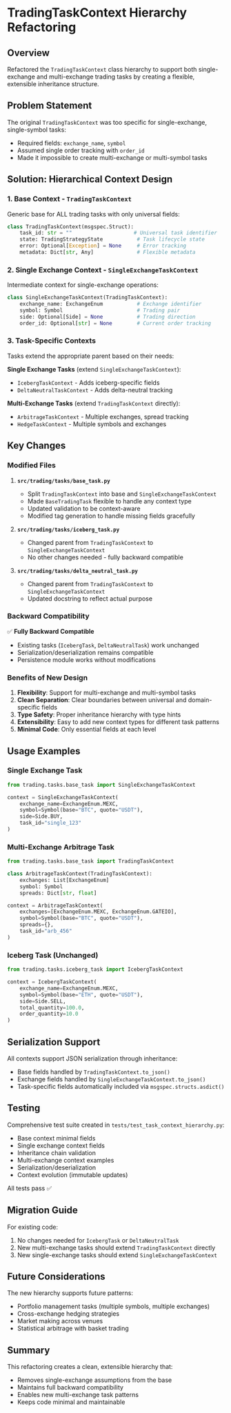 # TradingTaskContext Hierarchy Refactoring

## Overview

Refactored the `TradingTaskContext` class hierarchy to support both single-exchange and multi-exchange trading tasks by creating a flexible, extensible inheritance structure.

## Problem Statement

The original `TradingTaskContext` was too specific for single-exchange, single-symbol tasks:
- Required fields: `exchange_name`, `symbol` 
- Assumed single order tracking with `order_id`
- Made it impossible to create multi-exchange or multi-symbol tasks

## Solution: Hierarchical Context Design

### 1. Base Context - `TradingTaskContext`

Generic base for ALL trading tasks with only universal fields:
```python
class TradingTaskContext(msgspec.Struct):
    task_id: str = ""                    # Universal task identifier
    state: TradingStrategyState           # Task lifecycle state
    error: Optional[Exception] = None     # Error tracking
    metadata: Dict[str, Any]              # Flexible metadata
```

### 2. Single Exchange Context - `SingleExchangeTaskContext`

Intermediate context for single-exchange operations:
```python
class SingleExchangeTaskContext(TradingTaskContext):
    exchange_name: ExchangeEnum           # Exchange identifier
    symbol: Symbol                        # Trading pair
    side: Optional[Side] = None           # Trading direction  
    order_id: Optional[str] = None        # Current order tracking
```

### 3. Task-Specific Contexts

Tasks extend the appropriate parent based on their needs:

**Single Exchange Tasks** (extend `SingleExchangeTaskContext`):
- `IcebergTaskContext` - Adds iceberg-specific fields
- `DeltaNeutralTaskContext` - Adds delta-neutral tracking

**Multi-Exchange Tasks** (extend `TradingTaskContext` directly):
- `ArbitrageTaskContext` - Multiple exchanges, spread tracking
- `HedgeTaskContext` - Multiple symbols and exchanges

## Key Changes

### Modified Files

1. **`src/trading/tasks/base_task.py`**
   - Split `TradingTaskContext` into base and `SingleExchangeTaskContext`
   - Made `BaseTradingTask` flexible to handle any context type
   - Updated validation to be context-aware
   - Modified tag generation to handle missing fields gracefully

2. **`src/trading/tasks/iceberg_task.py`**
   - Changed parent from `TradingTaskContext` to `SingleExchangeTaskContext`
   - No other changes needed - fully backward compatible

3. **`src/trading/tasks/delta_neutral_task.py`**
   - Changed parent from `TradingTaskContext` to `SingleExchangeTaskContext`
   - Updated docstring to reflect actual purpose

### Backward Compatibility

✅ **Fully Backward Compatible**
- Existing tasks (`IcebergTask`, `DeltaNeutralTask`) work unchanged
- Serialization/deserialization remains compatible
- Persistence module works without modifications

### Benefits of New Design

1. **Flexibility**: Support for multi-exchange and multi-symbol tasks
2. **Clean Separation**: Clear boundaries between universal and domain-specific fields
3. **Type Safety**: Proper inheritance hierarchy with type hints
4. **Extensibility**: Easy to add new context types for different task patterns
5. **Minimal Code**: Only essential fields at each level

## Usage Examples

### Single Exchange Task
```python
from trading.tasks.base_task import SingleExchangeTaskContext

context = SingleExchangeTaskContext(
    exchange_name=ExchangeEnum.MEXC,
    symbol=Symbol(base="BTC", quote="USDT"),
    side=Side.BUY,
    task_id="single_123"
)
```

### Multi-Exchange Arbitrage Task
```python
from trading.tasks.base_task import TradingTaskContext

class ArbitrageTaskContext(TradingTaskContext):
    exchanges: List[ExchangeEnum]
    symbol: Symbol
    spreads: Dict[str, float]

context = ArbitrageTaskContext(
    exchanges=[ExchangeEnum.MEXC, ExchangeEnum.GATEIO],
    symbol=Symbol(base="BTC", quote="USDT"),
    spreads={},
    task_id="arb_456"
)
```

### Iceberg Task (Unchanged)
```python
from trading.tasks.iceberg_task import IcebergTaskContext

context = IcebergTaskContext(
    exchange_name=ExchangeEnum.MEXC,
    symbol=Symbol(base="ETH", quote="USDT"),
    side=Side.SELL,
    total_quantity=100.0,
    order_quantity=10.0
)
```

## Serialization Support

All contexts support JSON serialization through inheritance:

- Base fields handled by `TradingTaskContext.to_json()`
- Exchange fields handled by `SingleExchangeTaskContext.to_json()`
- Task-specific fields automatically included via `msgspec.structs.asdict()`

## Testing

Comprehensive test suite created in `tests/test_task_context_hierarchy.py`:
- Base context minimal fields
- Single exchange context fields
- Inheritance chain validation
- Multi-exchange context examples
- Serialization/deserialization
- Context evolution (immutable updates)

All tests pass ✅

## Migration Guide

For existing code:
1. No changes needed for `IcebergTask` or `DeltaNeutralTask`
2. New multi-exchange tasks should extend `TradingTaskContext` directly
3. New single-exchange tasks should extend `SingleExchangeTaskContext`

## Future Considerations

The new hierarchy supports future patterns:
- Portfolio management tasks (multiple symbols, multiple exchanges)
- Cross-exchange hedging strategies
- Market making across venues
- Statistical arbitrage with basket trading

## Summary

This refactoring creates a clean, extensible hierarchy that:
- Removes single-exchange assumptions from the base
- Maintains full backward compatibility
- Enables new multi-exchange task patterns
- Keeps code minimal and maintainable